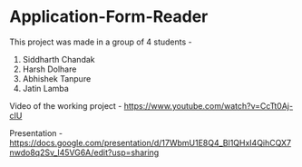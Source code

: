 # Application-Form-Reader

This project was made in a group of 4 students - 
1. Siddharth Chandak
2. Harsh Dolhare
3. Abhishek Tanpure
4. Jatin Lamba

Video of the working project - https://www.youtube.com/watch?v=CcTt0Aj-cIU

Presentation - https://docs.google.com/presentation/d/17WbmU1E8Q4_Bl1QHxI4QihCQX7nwdo8q2Sv_l45VG6A/edit?usp=sharing
